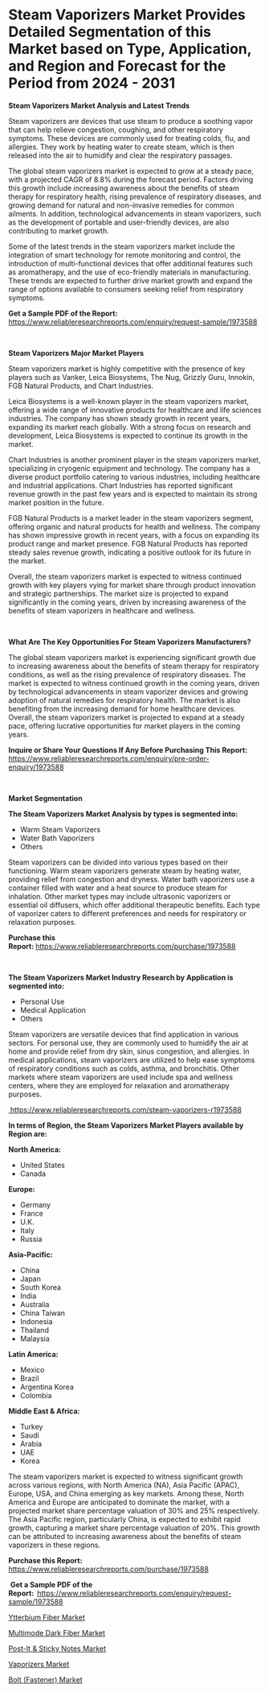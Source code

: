 <p><h1>Steam Vaporizers Market Provides Detailed Segmentation of this Market based on Type, Application, and Region and Forecast for the Period from 2024 - 2031</h1></p><p><strong>Steam Vaporizers Market Analysis and Latest Trends</strong></p>
<p><p>Steam vaporizers are devices that use steam to produce a soothing vapor that can help relieve congestion, coughing, and other respiratory symptoms. These devices are commonly used for treating colds, flu, and allergies. They work by heating water to create steam, which is then released into the air to humidify and clear the respiratory passages. </p><p>The global steam vaporizers market is expected to grow at a steady pace, with a projected CAGR of 8.8% during the forecast period. Factors driving this growth include increasing awareness about the benefits of steam therapy for respiratory health, rising prevalence of respiratory diseases, and growing demand for natural and non-invasive remedies for common ailments. In addition, technological advancements in steam vaporizers, such as the development of portable and user-friendly devices, are also contributing to market growth.</p><p>Some of the latest trends in the steam vaporizers market include the integration of smart technology for remote monitoring and control, the introduction of multi-functional devices that offer additional features such as aromatherapy, and the use of eco-friendly materials in manufacturing. These trends are expected to further drive market growth and expand the range of options available to consumers seeking relief from respiratory symptoms.</p></p>
<p><strong>Get a Sample PDF of the Report:&nbsp;</strong> <a href="https://www.reliableresearchreports.com/enquiry/request-sample/1973588">https://www.reliableresearchreports.com/enquiry/request-sample/1973588</a></p>
<p>&nbsp;</p>
<p><strong>Steam Vaporizers Major Market Players</strong></p>
<p><p>Steam vaporizers market is highly competitive with the presence of key players such as Vanker, Leica Biosystems, The Nug, Grizzly Guru, Innokin, FGB Natural Products, and Chart Industries.</p><p>Leica Biosystems is a well-known player in the steam vaporizers market, offering a wide range of innovative products for healthcare and life sciences industries. The company has shown steady growth in recent years, expanding its market reach globally. With a strong focus on research and development, Leica Biosystems is expected to continue its growth in the market.</p><p>Chart Industries is another prominent player in the steam vaporizers market, specializing in cryogenic equipment and technology. The company has a diverse product portfolio catering to various industries, including healthcare and industrial applications. Chart Industries has reported significant revenue growth in the past few years and is expected to maintain its strong market position in the future.</p><p>FGB Natural Products is a market leader in the steam vaporizers segment, offering organic and natural products for health and wellness. The company has shown impressive growth in recent years, with a focus on expanding its product range and market presence. FGB Natural Products has reported steady sales revenue growth, indicating a positive outlook for its future in the market.</p><p>Overall, the steam vaporizers market is expected to witness continued growth with key players vying for market share through product innovation and strategic partnerships. The market size is projected to expand significantly in the coming years, driven by increasing awareness of the benefits of steam vaporizers in healthcare and wellness.</p></p>
<p>&nbsp;</p>
<p><strong>What Are The Key Opportunities For Steam Vaporizers Manufacturers?</strong></p>
<p><p>The global steam vaporizers market is experiencing significant growth due to increasing awareness about the benefits of steam therapy for respiratory conditions, as well as the rising prevalence of respiratory diseases. The market is expected to witness continued growth in the coming years, driven by technological advancements in steam vaporizer devices and growing adoption of natural remedies for respiratory health. The market is also benefiting from the increasing demand for home healthcare devices. Overall, the steam vaporizers market is projected to expand at a steady pace, offering lucrative opportunities for market players in the coming years.</p></p>
<p><strong>Inquire or Share Your Questions If Any Before Purchasing This Report:</strong> <a href="https://www.reliableresearchreports.com/enquiry/pre-order-enquiry/1973588">https://www.reliableresearchreports.com/enquiry/pre-order-enquiry/1973588</a></p>
<p>&nbsp;</p>
<p><strong>Market Segmentation</strong></p>
<p><strong>The Steam Vaporizers Market Analysis by types is segmented into:</strong></p>
<p><ul><li>Warm Steam Vaporizers</li><li>Water Bath Vaporizers</li><li>Others</li></ul></p>
<p><p>Steam vaporizers can be divided into various types based on their functioning. Warm steam vaporizers generate steam by heating water, providing relief from congestion and dryness. Water bath vaporizers use a container filled with water and a heat source to produce steam for inhalation. Other market types may include ultrasonic vaporizers or essential oil diffusers, which offer additional therapeutic benefits. Each type of vaporizer caters to different preferences and needs for respiratory or relaxation purposes.</p></p>
<p><strong>Purchase this Report:&nbsp;</strong><a href="https://www.reliableresearchreports.com/purchase/1973588">https://www.reliableresearchreports.com/purchase/1973588</a></p>
<p>&nbsp;</p>
<p><strong>The Steam Vaporizers Market Industry Research by Application is segmented into:</strong></p>
<p><ul><li>Personal Use</li><li>Medical Application</li><li>Others</li></ul></p>
<p><p>Steam vaporizers are versatile devices that find application in various sectors. For personal use, they are commonly used to humidify the air at home and provide relief from dry skin, sinus congestion, and allergies. In medical applications, steam vaporizers are utilized to help ease symptoms of respiratory conditions such as colds, asthma, and bronchitis. Other markets where steam vaporizers are used include spa and wellness centers, where they are employed for relaxation and aromatherapy purposes.</p></p>
<p><a href="https://www.reliableresearchreports.com/steam-vaporizers-r1973588">&nbsp;https://www.reliableresearchreports.com/steam-vaporizers-r1973588</a></p>
<p><strong>In terms of Region, the Steam Vaporizers Market Players available by Region are:</strong></p>
<p>
    <p> <strong> North America: </strong>
        <ul>
            <li>United States</li>
            <li>Canada</li>
        </ul>
        </p> 
    <p> <strong> Europe: </strong>
        <ul>
            <li>Germany</li>
            <li>France</li>
            <li>U.K.</li>
            <li>Italy</li>
            <li>Russia</li>
        </ul>
        </p> 
    <p> <strong> Asia-Pacific: </strong>
        <ul>
            <li>China</li>
            <li>Japan</li>
            <li>South Korea</li>
            <li>India</li>
            <li>Australia</li>
            <li>China Taiwan</li>
            <li>Indonesia</li>
            <li>Thailand</li>
            <li>Malaysia</li>
        </ul>
        </p> 
    <p> <strong> Latin America: </strong>
        <ul>
            <li>Mexico</li>
            <li>Brazil</li>
            <li>Argentina Korea</li>
            <li>Colombia</li>
        </ul>
        </p> 
    <p> <strong> Middle East & Africa: </strong>
        <ul>
            <li>Turkey</li>
            <li>Saudi</li>
            <li>Arabia</li>
            <li>UAE</li>
            <li>Korea</li>
        </ul>
    </p>
    </p>
<p><p>The steam vaporizers market is expected to witness significant growth across various regions, with North America (NA), Asia Pacific (APAC), Europe, USA, and China emerging as key markets. Among these, North America and Europe are anticipated to dominate the market, with a projected market share percentage valuation of 30% and 25% respectively. The Asia Pacific region, particularly China, is expected to exhibit rapid growth, capturing a market share percentage valuation of 20%. This growth can be attributed to increasing awareness about the benefits of steam vaporizers in these regions.</p></p>
<p><strong>Purchase this Report: </strong><a href="https://www.reliableresearchreports.com/purchase/1973588">https://www.reliableresearchreports.com/purchase/1973588</a></p>
<p>&nbsp;<strong>Get a Sample PDF of the Report:&nbsp;&nbsp;</strong><a href="https://www.reliableresearchreports.com/enquiry/request-sample/1973588">https://www.reliableresearchreports.com/enquiry/request-sample/1973588</a></p>
<p><strong></strong></p>
<p><p><a href="https://www.linkedin.com/pulse/ytterbium-fiber-market-share-evolution-growth-trends-2024--ag4pe?trackingId=MSEl1adQrJw5VIjLOsDAqw%3D%3D">Ytterbium Fiber Market</a></p><p><a href="https://www.linkedin.com/pulse/multimode-dark-fiber-market-comprehensive-assessment-type-application-lb14e?trackingId=j3D5iiJlDQfSiOP5jYweGQ%3D%3D">Multimode Dark Fiber Market</a></p><p><a href="https://issuu.com/reportprime-2/docs/post-it-sticky-notes-market-size-2030.pptx">Post-It & Sticky Notes Market</a></p><p><a href="https://github.com/dimitrishawkinswaynenp91rgz/Market-Research-Report-List-2/blob/main/vaporizers-market.md">Vaporizers Market</a></p><p><a href="https://issuu.com/reportprime-2/docs/bolt-fastener-market-size-2030.pptx">Bolt (Fastener) Market</a></p></p>